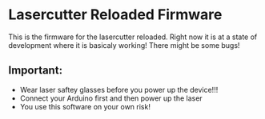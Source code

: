 # Lasercutter Reloaded Firmware

This is the firmware for the lasercutter reloaded.
Right now it is at a state of development where it is basicaly working! There might be some bugs!

## Important: 
- Wear laser saftey glasses before you power up the device!!!
- Connect your Arduino first and then power up the laser
- You use this software on your own risk!
